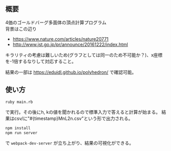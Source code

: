 ## 概要

4価のゴールドバーグ多面体の頂点計算プログラム  
背景はこの辺り
- https://www.nature.com/articles/nature20771
- http://www.jst.go.jp/pr/announce/20161222/index.html

キラリティの考慮は難しいため(グラフとしては同一のため不可能か？)、x座標を-1倍するなりして対応すること。

結果の一部は https://eduidl.github.io/polyhedron/ で確認可能。

## 使い方
```
ruby main.rb
```
で実行。その後にh, kの値を聞かれるので標準入力で答えると計算が始まる。
結果はcsv/に"#{timestamp}MnL2n.csv"という形で出力される。

```sh
npm install
npm run server
```

で `webpack-dev-server` が立ち上がり、結果の可視化ができる。
